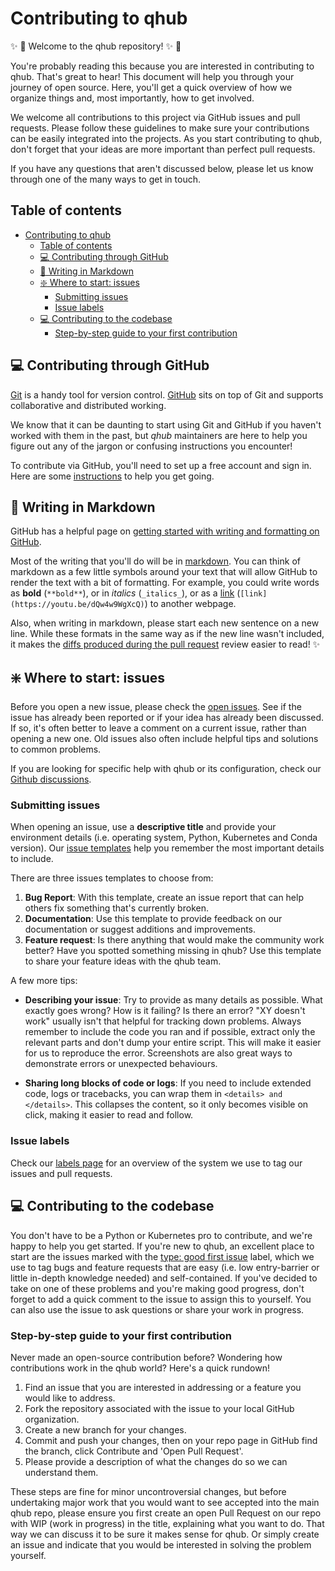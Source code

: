 # Contributing to qhub

:sparkles: :raised_hands:  Welcome to the qhub repository! :sparkles: :raised_hands:

You're probably reading this because you are interested in contributing to qhub. That's great to hear! This document will help you through your journey of open source. Here, you'll get a quick overview of how we organize things and, most importantly, how to get involved.

We welcome all contributions to this project via GitHub issues and pull requests. Please follow these guidelines to make sure your contributions can be easily integrated into the projects. As you start contributing to qhub, don't forget that your ideas are more important than perfect pull requests.

If you have any questions that aren't discussed below, please let us know through one of the many ways to get in touch.

## Table of contents

- [Contributing to qhub](#contributing-to-qhub)
  - [Table of contents](#table-of-contents)
  - [:computer: Contributing through GitHub](#computer-contributing-through-github)
  - [:pencil: Writing in Markdown](#pencil-writing-in-markdown)
  - [:sparkle: Where to start: issues](#sparkle-where-to-start-issues)
    - [Submitting issues](#submitting-issues)
    - [Issue labels](#issue-labels)
  - [:computer: Contributing to the codebase](#computer-contributing-to-the-codebase)
    - [Step-by-step guide to your first contribution](#step-by-step-guide-to-your-first-contribution)

## :computer: Contributing through GitHub

[Git][git] is a handy tool for version control.
[GitHub][github] sits on top of Git and supports collaborative and distributed working.

We know that it can be daunting to start using Git and GitHub if you haven't worked with them in the past, but _qhub_ maintainers are here to help you figure out any of the jargon or confusing instructions you encounter!

To contribute via GitHub, you'll need to set up a free account and sign in.
Here are some [instructions](https://help.github.com/articles/signing-up-for-a-new-github-account/) to help you get going.

## :pencil: Writing in Markdown

GitHub has a helpful page on [getting started with writing and formatting on GitHub](https://help.github.com/articles/getting-started-with-writing-and-formatting-on-github).

Most of the writing that you'll do will be in [markdown][markdown].
You can think of markdown as a few little symbols around your text that will allow GitHub to render the text with a bit of formatting.
For example, you could write words as **bold** (`**bold**`), or in _italics_ (`_italics_`), or as a [link][rick-roll] (`[link](https://youtu.be/dQw4w9WgXcQ)`) to another webpage.

Also, when writing in markdown, please start each new sentence on a new line.
While these formats in the same way as if the new line wasn't included, it makes the [diffs produced during the pull request](https://help.github.com/en/articles/about-comparing-branches-in-pull-requests) review easier to read! :sparkles:

## :sparkle: Where to start: issues

Before you open a new issue, please check the [open issues][qhub-issues]. See if the issue has already been reported or if your idea has already been discussed. If so, it's often better to leave a comment on a current issue, rather than opening a new one. Old issues also often include helpful tips and solutions to common problems.

If you are looking for specific help with qhub or its configuration, check our [Github discussions][qhub-qa].

### Submitting issues

When opening an issue, use a **descriptive title** and provide your environment details (i.e. operating system, Python, Kubernetes and Conda version). Our [issue templates][qhub-templates] help you remember the most important details to include.

There are three issues templates to choose from:

1. **Bug Report**: With this template, create an issue report that can help others fix something that's currently broken.
2. **Documentation**: Use this template to provide feedback on our documentation or suggest additions and improvements.
3. **Feature request**: Is there anything that would make the community work better? Have you spotted something missing in qhub? Use this template to share your feature ideas with the qhub team.

A few more tips:

- **Describing your issue**: Try to provide as many details as possible. What exactly goes wrong? How is it failing? Is there an error? "XY doesn't work" usually isn't that helpful for tracking down problems. Always remember to include the code you ran and if possible, extract only the relevant parts and don't dump your entire script.
This will make it easier for us to reproduce the error. Screenshots are also great ways to demonstrate errors or unexpected behaviours.

- **Sharing long blocks of code or logs**: If you need to include extended code, logs or tracebacks, you can wrap them in `<details> and </details>`. This collapses the content, so it only becomes visible on click, making it easier to read and follow.

### Issue labels

Check our [labels page][qhub-labels] for an overview of the system we use to tag our issues and pull requests.

## :computer: Contributing to the codebase

You don't have to be a Python or Kubernetes pro to contribute, and we're happy to help you get started. If you're new to qhub, an excellent place to start are the issues marked with the [type: good first issue](https://github.com/Quansight/qhub/labels/type%3A%20good%20first%20issue) label, which we use to tag bugs and feature requests that are easy (i.e. low entry-barrier or little in-depth knowledge needed) and self-contained. If you've decided to take on one of these problems and you're making good progress, don't forget to add a quick comment to the issue to assign this to yourself. You can also use the issue to ask questions or share your work in progress.

### Step-by-step guide to your first contribution

Never made an open-source contribution before? Wondering how contributions work in the qhub world? Here's a quick rundown!

1. Find an issue that you are interested in addressing or a feature you would like to address.
2. Fork the repository associated with the issue to your local GitHub organization.
3. Create a new branch for your changes.
4. Commit and push your changes, then on your repo page in GitHub find the branch, click Contribute and 'Open Pull Request'.
5. Please provide a description of what the changes do so we can understand them.

These steps are fine for minor uncontroversial changes, but before undertaking major work that you would want to see accepted into the main qhub repo, please 
ensure you first create an open Pull Request on our repo with WIP (work in progress) in the title, explaining what you want to do. That way we can discuss it 
to be sure it makes sense for qhub. Or simply create an issue and indicate that you would be interested in solving the problem yourself.


[qhub-repo]: https://github.com/Quansight/qhub/
[qhub-issues]: https://github.com/Quansight/qhub/issues
[qhub-labels]: https://github.com/Quansight/qhub/labels
[qhub-templates]: https://github.com/Quansight/qhub/issues/new/choose
[qhub-qa]: https://github.com/Quansight/qhub/discussions/categories/q-a
[issue-template]: https://github.com/Quansight/qhub/blob/master/ISSUE_TEMPLATE.md
[git]: https://git-scm.com
[github]: https://github.com
[github-branches]: https://help.github.com/articles/creating-and-deleting-branches-within-your-repository
[github-fork]: https://help.github.com/articles/fork-a-repo
[github-flow]: https://guides.github.com/introduction/flow
[github-mergeconflicts]: https://help.github.com/articles/about-merge-conflicts
[github-pullrequest]: https://help.github.com/articles/creating-a-pull-request
[github-review]: https://help.github.com/articles/about-pull-request-reviews
[github-syncfork]: https://help.github.com/articles/syncing-a-fork
[markdown]: https://daringfireball.net/projects/markdown
[rick-roll]: https://www.youtube.com/watch?v=dQw4w9WgXcQ
[jerry-maguire]: https://media.giphy.com/media/uRb2p09vY8lEs/giphy.gif
[all-contributors]: https://github.com/kentcdodds/all-contributors#emoji-key
